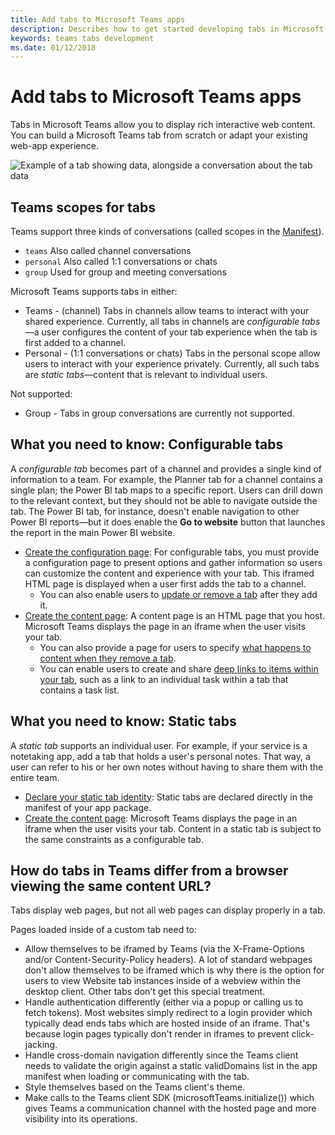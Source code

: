 ```yaml
---
title: Add tabs to Microsoft Teams apps
description: Describes how to get started developing tabs in Microsoft Teams
keywords: teams tabs development
ms.date: 01/12/2018
---
```

# Add tabs to Microsoft Teams apps

Tabs in Microsoft Teams allow you to display rich interactive web content. You can build a Microsoft Teams tab from scratch or adapt your existing web-app experience.

![Example of a tab showing data, alongside a conversation about the tab data](~/assets/images/tab_example.png)

## Teams scopes for tabs
Teams support three kinds of conversations (called scopes in the [Manifest](~/references/resources/schema/manifest-schema)).

* `teams` Also called channel conversations
* `personal` Also called 1:1 conversations or chats
* `group` Used for group and meeting conversations

Microsoft Teams supports tabs in either:

* Teams - (channel) Tabs in channels allow teams to interact with your shared experience. Currently, all tabs in channels are *configurable tabs*&mdash;a user configures the content of your tab experience when the tab is first added to a channel.
* Personal - (1:1 conversations or chats) Tabs in the personal scope allow users to interact with your experience privately. Currently, all such tabs are *static tabs*&mdash;content that is relevant to individual users.

Not supported:

* Group - Tabs in group conversations are currently not supported.

## What you need to know: Configurable tabs

A *configurable tab* becomes part of a channel and provides a single kind of information to a team. For example, the Planner tab for a channel contains a single plan; the Power BI tab maps to a specific report. Users can drill down to the relevant context, but they should not be able to navigate outside the tab. The Power BI tab, for instance, doesn't enable navigation to other Power BI reports&mdash;but it does enable the **Go to website** button that launches the report in the main Power BI website.

* [Create the configuration page](~/concepts/tabs/tabs-configuration): For configurable tabs, you must provide a configuration page to present options and gather information so users can customize the content and experience with your tab. This iframed HTML page is displayed when a user first adds the tab to a channel.
	* You can also enable users to [update or remove a tab](~/concepts/tabs/tabs-update-remove) after they add it.
* [Create the content page](~/concepts/tabs/tabs-content): A content page is an HTML page that you host. Microsoft Teams displays the page in an iframe when the user visits your tab.
	* You can also provide a page for users to specify [what happens to content when they remove a tab](~/concepts/tabs/tabs-update-remove#removing-a-tab).
	* You can enable users to create and share [deep links to items within your tab](~/concepts/deep-links), such as a link to an individual task within a tab that contains a task list.

## What you need to know: Static tabs

A *static tab* supports an individual user. For example, if your service is a notetaking app, add a tab that holds a user's personal notes. That way, a user can refer to his or her own notes without having to share them with the entire team.

* [Declare your static tab identity](~/concepts/tabs/tabs-static): Static tabs are declared directly in the manifest of your app package.
* [Create the content page](~/concepts/tabs/tabs-content): Microsoft Teams displays the page in an iframe when the user visits your tab. Content in a static tab is subject to the same constraints as a configurable tab.

## How do tabs in Teams differ from a browser viewing the same content URL?

Tabs display web pages, but not all web pages can display properly in a tab.

Pages loaded inside of a custom tab need to:

* Allow themselves to be iframed by Teams (via the X-Frame-Options and/or Content-Security-Policy headers). A lot of standard webpages don't allow themselves to be iframed which is why there is the option for users to view Website tab instances inside of a webview within the desktop client. Other tabs don't get this special treatment.
* Handle authentication differently (either via a popup or calling us to fetch tokens). Most websites simply redirect to a login provider which typically dead ends tabs which are hosted inside of an iframe. That's because login pages typically don't render in iframes to prevent click-jacking.
* Handle cross-domain navigation differently since the Teams client needs to validate the origin against a static validDomains list in the app manifest when loading or communicating with the tab.
* Style themselves based on the Teams client's theme.
* Make calls to the Teams client SDK (microsoftTeams.initialize()) which gives Teams a communication channel with the hosted page and more visibility into its operations.